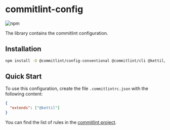 # commitlint-config

![npm](https://img.shields.io/npm/v/@kettil/commitlint-config)

The library contains the commitlint configuration.

## Installation

```bash
npm install -D @commitlint/config-conventional @commitlint/cli @kettil/commitlint-config
```

## Quick Start

To use this configuration, create the file `.commitlintrc.json` with the following content:

```json
{
  "extends": ["@kettil"]
}
```

You can find the list of rules in the [commitlint project](https://github.com/conventional-changelog/commitlint/blob/master/docs/reference-rules.md).
